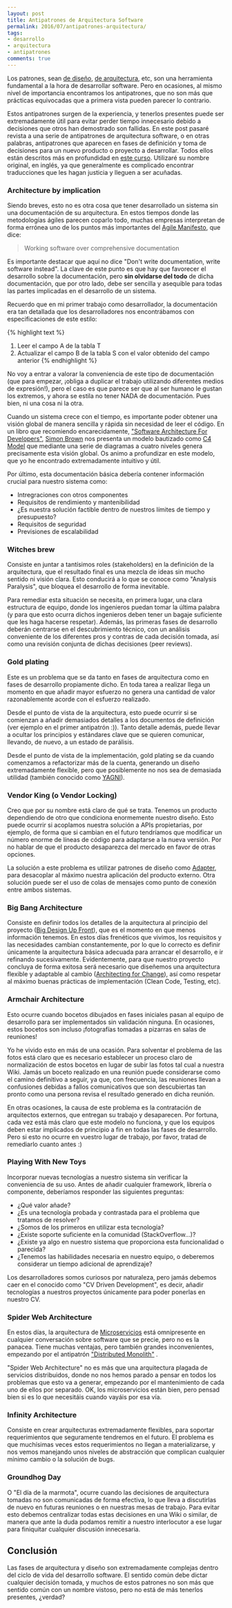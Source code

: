 ```yaml
---
layout: post
title: Antipatrones de Arquitectura Software
permalink: 2016/07/antipatrones-arquitectura/
tags:
- desarrollo
- arquitectura
- antipatrones
comments: true
---
```


Los patrones, sean [de diseño](https://es.wikipedia.org/wiki/Patr%C3%B3n_de_dise%C3%B1o), [de arquitectura](https://www.amazon.com/Pattern-Oriented-Software-Architecture-System-Patterns/dp/0471958697), etc, son una herramienta fundamental a la hora de desarrollar software. Pero en ocasiones, al mismo nivel de importancia encontramos los antipatrones, que no son más que prácticas equivocadas que a primera vista pueden parecer lo contrario.

Estos antipatrones surgen de la experiencia, y tenerlos presentes puede ser extremadamente útil para evitar perder tiempo innecesario debido a decisiones que otros han demostrado son fallidas. En este post pasaré revista a una serie de antipatrones de arquitectura software, o en otras palabras, antipatrones que aparecen en fases de definición y toma de decisiones para un nuevo producto o proyecto a desarrollar. Todos ellos están descritos más en profundidad en [este curso](http://shop.oreilly.com/product/110000195.do). Utilizaré su nombre original, en inglés, ya que generalmente es complicado encontrar traducciones que les hagan justicia y lleguen a ser acuñadas.

<!--break-->

### Architecture by implication

Siendo breves, esto no es otra cosa que tener desarrollado un sistema sin una documentación de su arquitectura. En estos tiempos donde las metodologías ágiles parecen coparlo todo, muchas empresas interpretan de forma errónea uno de los puntos más importantes del [Agile Manifesto](http://www.agilemanifesto.org/), que dice:

> Working software over comprehensive documentation

Es importante destacar que aquí no dice "Don't write documentation, write software instead". La clave de este punto es que hay que favorecer el desarrollo sobre la documentación, pero **sin olvidarse del todo** de dicha documentación, que por otro lado, debe ser sencilla y asequible para todas las partes implicadas en el desarrollo de un sistema.

Recuerdo que en mi primer trabajo como desarrollador, la documentación era tan detallada que los desarrolladores nos encontrábamos con especificaciones de este estilo:

{% highlight text %}
1. Leer el campo A de la tabla T
2. Actualizar el campo B de la tabla S con el valor obtenido del campo anterior
{% endhighlight %}

No voy a entrar a valorar la conveniencia de este tipo de documentación (que para empezar, ¡obliga a duplicar el trabajo utilizando diferentes medios de expresión!), pero el caso es que parece ser que al ser humano le gustan los extremos, y ahora se estila no tener NADA de documentación. Pues bien, ni una cosa ni la otra.

Cuando un sistema crece con el tiempo, es importante poder obtener una visión global de manera sencilla y rápida sin necesidad de leer el código. En un libro que recomiendo encarecidamente, ["Software Architecture For Developers"](https://leanpub.com/software-architecture-for-developers), [Simon Brown](https://twitter.com/simonbrown) nos presenta un modelo bautizado como [C4 Model](http://www.codingthearchitecture.com/2014/08/24/c4_model_poster.html) que mediante una serie de diagramas a cuatro niveles genera precisamente esta visión global. Os animo a profundizar en este modelo, que yo he encontrado extremadamente intuitivo y útil.

Por último, esta documentación básica debería contener información crucial para nuestro sistema como:

* Intregraciones con otros componentes
* Requisitos de rendimiento y mantenibilidad
* ¿Es nuestra solución factible dentro de nuestros límites de tiempo y presupuesto?
* Requisitos de seguridad
* Previsiones de escalabilidad

### Witches brew

Consiste en juntar a tantísimos roles (stakeholders) en la definición de la arquitectura, que el resultado final es una mezcla de ideas sin mucho sentido ni visión clara. Esto conducirá a lo que se conoce como "Analysis Paralysis", que bloquea el desarrollo de forma inevitable.

Para remediar esta situación se necesita, en primera lugar, una clara estructura de equipo, donde los ingenieros puedan tomar la última palabra (y para que esto ocurra dichos ingenieros deben tener un bagaje suficiente que les haga hacerse respetar). Además, las primeras fases de desarrollo deberán centrarse en el descubrimiento técnico, con un análisis conveniente de los diferentes pros y contras de cada decisión tomada, así como una revisión conjunta de dichas decisiones (peer reviews).

### Gold plating

Este es un problema que se da tanto en fases de arquitectura como en fases de desarrollo propiamente dicho. En toda tarea a realizar llega un momento en que añadir mayor esfuerzo no genera una cantidad de valor razonablemente acorde con el esfuerzo realizado.

Desde el punto de vista de la arquitectura, esto puede ocurrir si se comienzan a añadir demasiados detalles a los documentos de definición (ver ejemplo en el primer antipatrón :)). Tanto detalle además, puede llevar a ocultar los principios y estándares clave que se quieren comunicar, llevando, de nuevo, a un estado de parálisis.

Desde el punto de vista de la implementación, gold plating se da cuando comenzamos a refactorizar más de la cuenta, generando un diseño extremadamente flexible, pero que posiblemente no nos sea de demasiada utilidad (también conocido como [YAGNI](https://es.wikipedia.org/wiki/YAGNI)).

### Vendor King (o Vendor Locking)

Creo que por su nombre está claro de qué se trata. Tenemos un producto dependiendo de otro que condiciona enormemente nuestro diseño. Esto puede ocurrir si acoplamos nuestra solución a APIs propietarias, por ejemplo, de forma que si cambian en el futuro tendríamos que modificar un número enorme de líneas de código para adaptarse a la nueva versión. Por no hablar de que el producto desaparezca del mercado en favor de otras opciones.

La solución a este problema es utilizar patrones de diseño como [Adapter](https://es.wikipedia.org/wiki/Adapter_(patr%C3%B3n_de_dise%C3%B1o)), para desacoplar al máximo nuestra aplicación del producto externo. Otra solución puede ser el uso de colas de mensajes como punto de conexión entre ambos sistemas.

### Big Bang Architecture

Consiste en definir todos los detalles de la arquitectura al principio del proyecto ([Big Design Up Front](https://en.wikipedia.org/wiki/Big_Design_Up_Front)), que es el momento en que menos información tenemos. En estos días frenéticos que vivimos, los requisitos y las necesidades cambian constantemente, por lo que lo correcto es definir únicamente la arquitectura básica adecuada para arrancar el desarrollo, e ir refinando sucesivamente. Evidentemente, para que nuestro proyecto concluya de forma exitosa será necesario que diseñemos una arquitectura flexible y adaptable al cambio ([Architecting for Change](http://www.wmrichards.com/all-things-architecture/architecting-for-change.html)), así como respetar al máximo buenas prácticas de implementación (Clean Code, Testing, etc).

### Armchair Architecture

Esto ocurre cuando bocetos dibujados en fases iniciales pasan al equipo de desarrollo para ser implementados sin validación ninguna. En ocasiones, estos bocetos son incluso ¡fotografías tomadas a pizarras en salas de reuniones!

Yo he vivido esto en más de una ocasión. Para solventar el problema de las fotos está claro que es necesario establecer un proceso claro de normalización de estos bocetos en lugar de subir las fotos tal cual a nuestra Wiki. Jamás un boceto realizado en una reunión puede considerarse como el camino definitivo a seguir, ya que, con frecuencia, las reuniones llevan a confusiones debidas a fallos comunicativos que son descubiertas tan pronto como una persona revisa el resultado generado en dicha reunión.

En otras ocasiones, la causa de este problema es la contratación de arquitectos externos, que entregan su trabajo y desaparecen. Por fortuna, cada vez está más claro que este modelo no funciona, y que los equipos deben estar implicados de principio a fin en todas las fases de desarrollo. Pero si esto no ocurre en vuestro lugar de trabajo, por favor, tratad de remediarlo cuanto antes :)

### Playing With New Toys

Incorporar nuevas tecnologías a nuestro sistema sin verificar la conveniencia de su uso. Antes de añadir cualquier framework, librería o componente, deberíamos responder las siguientes preguntas:

* ¿Qué valor añade?
* ¿Es una tecnología probada y contrastada para el problema que tratamos de resolver?
* ¿Somos de los primeros en utilizar esta tecnología?
* ¿Existe soporte suficiente en la comunidad (StackOverflow...)?
* ¿Existe ya algo en nuestro sistema que proporciona esta funcionalidad o parecida?
* ¿Tenemos las habilidades necesaria en nuestro equipo, o deberemos considerar un tiempo adicional de aprendizaje?

Los desarrolladores somos curiosos por naturaleza, pero jamás debemos caer en el conocido como "CV Driven Development", es decir, añadir tecnologías a nuestros proyectos únicamente para poder ponerlas en nuestro CV.

### Spider Web Architecture

En estos días, la arquitectura de [Microservicios](http://www.javiergarzas.com/2015/06/microservicios.html) está omnipresente en cualquier conversación sobre software que se precie, pero no es la panacea. Tiene muchas ventajas, pero también grandes inconvenientes, empezando por el antipatrón ["Distributed Monolith"](https://www.infoq.com/news/2016/02/services-distributed-monolith) .

"Spider Web Architecture" no es más que una arquitectura plagada de servicios distribuidos, donde no nos hemos parado a pensar en todos los problemas que esto va a generar, empezando por el mantenimiento de cada uno de ellos por separado. OK, los microservicios están bien, pero pensad bien si es lo que necesitáis cuando vayáis por esa vía.

### Infinity Architecture

Consiste en crear arquitecturas extremadamente flexibles, para soportar requerimientos que seguramente tendremos en el futuro. El problema es que muchísimas veces estos requerimientos no llegan a materializarse, y nos vemos manejando unos niveles de abstracción que complican cualquier mínimo cambio o la solución de bugs.

### Groundhog Day

O "El día de la marmota", ocurre cuando las decisiones de arquitectura tomadas no son comunicadas de forma efectiva, lo que lleva a discutirlas de nuevo en futuras reuniones o en nuestras mesas de trabajo. Para evitar esto debemos centralizar todas estas decisiones en una Wiki o similar, de manera que ante la duda podamos remitir a nuestro interlocutor a ese lugar para finiquitar cualquier discusión innecesaria.

## Conclusión

Las fases de arquitectura y diseño son extremadamente complejas dentro del ciclo de vida del desarrollo software. El sentido común debe dictar cualquier decisión tomada, y muchos de estos patrones no son más que sentido común con un nombre vistoso, pero no está de más tenerlos presentes, ¿verdad?
